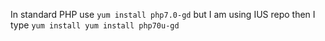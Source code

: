 In standard PHP use `yum install php7.0-gd` but I am using IUS repo then I type `yum install yum install php70u-gd`
